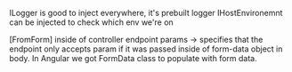 
ILogger<T> is good to inject everywhere, it's prebuilt logger
IHostEnvironemnt can be injected to check which env we're on

[FromForm] inside of controller endpoint params -> specifies that the endpoint only accepts param if it was passed inside of form-data object in body. In Angular we got FormData class to populate with form data.


<svg xmlns="http://www.w3.org/2000/svg" fill="none" viewBox="0 0 24 24" stroke-width="1.5" stroke="currentColor" class="size-6">
  
</svg>
